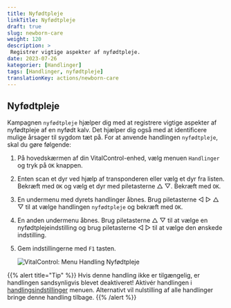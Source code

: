 ```yaml
---
title: Nyfødtpleje
linkTitle: Nyfødtpleje
draft: true
slug: newborn-care
weight: 120
description: >
 Registrer vigtige aspekter af nyfødtpleje.
date: 2023-07-26
kategorier: [Handlinger]
tags: [Handlinger, nyfødtpleje]
translationKey: actions/newborn-care
---
```


## Nyfødtpleje

Kampagnen `nyfødtpleje` hjælper dig med at registrere vigtige aspekter af nyfødtpleje af en nyfødt kalv. Det hjælper dig også med at identificere mulige årsager til sygdom
tæt på. For at anvende handlingen `nyfødtpleje`, skal du gøre følgende:

1. På hovedskærmen af din VitalControl-enhed, vælg menuen `Handlinger` og tryk på `OK` knappen.

2. Enten scan et dyr ved hjælp af transponderen eller vælg et dyr fra listen. Bekræft med `OK` og vælg et dyr med piletasterne △ ▽. Bekræft med `OK`.

3. En undermenu med dyrets handlinger åbnes. Brug piletasterne ◁ ▷ △ ▽ til at vælge handlingen `nyfødtpleje` og bekræft med `OK`.

4. En anden undermenu åbnes. Brug piletasterne △ ▽ til at vælge en nyfødtplejeindstilling og brug piletasterne ◁ ▷ til at vælge den ønskede indstilling.

5. Gem indstillingerne med `F1` tasten.

    ![VitalControl: Menu Handling Nyfødtpleje](../images/newborncare.png "Nyfødtpleje")

{{% alert title="Tip" %}}
Hvis denne handling ikke er tilgængelig, er handlingen sandsynligvis blevet deaktiveret! Aktivér handlingen i [handlingsindstillinger](../setting/) menuen. Alternativt vil nulstilling af alle handlinger bringe denne handling tilbage.
{{% /alert %}}
